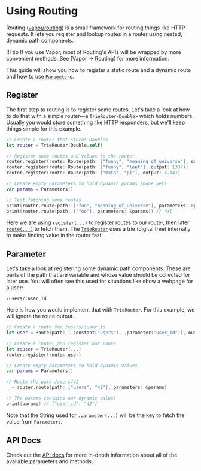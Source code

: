 # Using Routing

Routing ([vapor/routing](https://github.com/vapor/routing)) is a small framework for routing things like HTTP requests. It lets you register and lookup routes in a router using nested, dynamic path components.

!!! tip
    If you use Vapor, most of Routing's APIs will be wrapped by more convenient methods. See [Vapor → Routing] for more information.

This guide will show you how to register a static route and a dynamic route and how to use [`Parameter`](#fixme)s.

## Register

The first step to routing is to register some routes. Let's take a look at how to do that with a simple router&mdash;a `TrieRouter<Double>` which holds numbers. Usually you would store something like HTTP responders, but we'll keep things simple for this example.

```swift
// Create a router that stores Doubles
let router = TrieRouter(Double.self)

// Register some routes and values to the router
router.register(route: Route(path: ["funny", "meaning_of_universe"], output: 42))
router.register(route: Route(path: ["funny", "leet"], output: 1337))
router.register(route: Route(path: ["math", "pi"], output: 3.14))

// Create empty Parameters to hold dynamic params (none yet)
var params = Parameters()

// Test fetching some routes
print(router.route(path: ["fun", "meaning_of_universe"], parameters: &params)) // 42
print(router.route(path: ["foo"], parameters: &params)) // nil
```

Here we are using [`register(...)`](#fixme) to register routes to our router, then later [`route(...)`](#fixme) to fetch them. The [`TrieRouter`](#fixme) uses a trie (digital tree) internally to make finding value in the router fast.

## Parameter

Let's take a look at registering some dynamic path components. These are parts of the path that are variable and whose value should be collected for later use. You will often see this used for situations like show a webpage for a user:

```
/users/:user_id
```

Here is how you would implement that with `TrieRouter`. For this example, we will ignore the route output.

```swift
// Create a route for /users/:user_id
let user = Route(path: [.constant("users"), .parameter("user_id")], output: ...)

// Create a router and register our route
let router = TrieRouter(...)
router.register(route: user)

// Create empty Parameters to hold dynamic values
var params = Parameters()

// Route the path /users/42
_ = router.route(path: ["users", "42"], parameters: &params)

// The params contains our dynamic value!
print(params) // ["user_id": "42"]
```

Note that the String used for `.parameter(...)` will be the key to fetch the value from `Parameters`.

## API Docs

Check out the [API docs](https://api.vapor.codes/routing/latest/Routing/index.html) for more in-depth information about all of the available parameters and methods.
